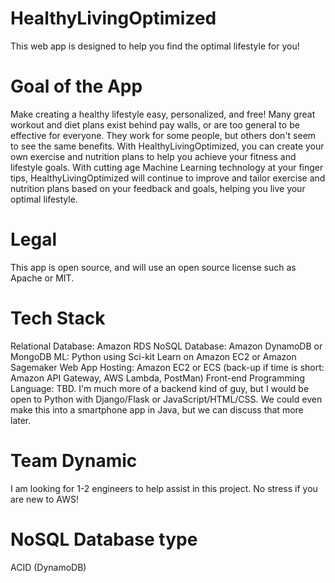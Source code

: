 # HealthyLivingOptimized
This web app is designed to help you find the optimal lifestyle for you! 

# Goal of the App
Make creating a healthy lifestyle easy, personalized, and free! Many great workout and diet plans exist behind pay walls, or are too general to be effective for everyone.  They work for some people, but others don't seem to see the same benefits. With HealthyLivingOptimized, you can create your own exercise and nutrition plans to help you achieve your fitness and lifestyle goals. With cutting age Machine Learning technology at your finger tips, HealthyLivingOptimized will continue to improve and tailor exercise and nutrition plans based on your feedback and goals, helping you live your optimal lifestyle.

# Legal
This app is open source, and will use an open source license such as Apache or MIT.

# Tech Stack
Relational Database: Amazon RDS
NoSQL Database: Amazon DynamoDB or MongoDB
ML: Python using Sci-kit Learn on Amazon EC2 or Amazon Sagemaker
Web App Hosting: Amazon EC2 or ECS (back-up if time is short: Amazon API Gateway, AWS Lambda, PostMan)
Front-end Programming Language: TBD. I'm much more of a backend kind of guy, but I would be open to Python with Django/Flask or JavaScript/HTML/CSS. We could even make this into a smartphone app in Java, but we can discuss that more later.

# Team Dynamic
I am looking for 1-2 engineers to help assist in this project.  No stress if you are new to AWS!

# NoSQL Database type
ACID (DynamoDB)
